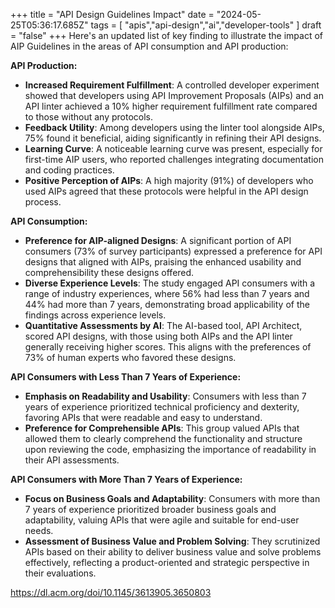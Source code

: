 +++ 
  title = "API Design Guidelines Impact"
  date = "2024-05-25T05:36:17.685Z"
  tags = [ "apis","api-design","ai","developer-tools" ]
  draft = "false"
+++
Here's an updated list of key finding to illustrate the impact of AIP Guidelines in the areas of API consumption and API production:

**API Production:**
- **Increased Requirement Fulfillment**: A controlled developer experiment showed that developers using API Improvement Proposals (AIPs) and an API linter achieved a 10% higher requirement fulfillment rate compared to those without any protocols.
- **Feedback Utility**: Among developers using the linter tool alongside AIPs, 75% found it beneficial, aiding significantly in refining their API designs.
- **Learning Curve**: A noticeable learning curve was present, especially for first-time AIP users, who reported challenges integrating documentation and coding practices.
- **Positive Perception of AIPs**: A high majority (91%) of developers who used AIPs agreed that these protocols were helpful in the API design process.

**API Consumption:**
- **Preference for AIP-aligned Designs**: A significant portion of API consumers (73% of survey participants) expressed a preference for API designs that aligned with AIPs, praising the enhanced usability and comprehensibility these designs offered.
- **Diverse Experience Levels**: The study engaged API consumers with a range of industry experiences, where 56% had less than 7 years and 44% had more than 7 years, demonstrating broad applicability of the findings across experience levels.
- **Quantitative Assessments by AI**: The AI-based tool, API Architect, scored API designs, with those using both AIPs and the API linter generally receiving higher scores. This aligns with the preferences of 73% of human experts who favored these designs.


**API Consumers with Less Than 7 Years of Experience:**
- **Emphasis on Readability and Usability**: Consumers with less than 7 years of experience prioritized technical proficiency and dexterity, favoring APIs that were readable and easy to understand.
- **Preference for Comprehensible APIs**: This group valued APIs that allowed them to clearly comprehend the functionality and structure upon reviewing the code, emphasizing the importance of readability in their API assessments.

**API Consumers with More Than 7 Years of Experience:**
- **Focus on Business Goals and Adaptability**: Consumers with more than 7 years of experience prioritized broader business goals and adaptability, valuing APIs that were agile and suitable for end-user needs.
- **Assessment of Business Value and Problem Solving**: They scrutinized APIs based on their ability to deliver business value and solve problems effectively, reflecting a product-oriented and strategic perspective in their evaluations.
  
https://dl.acm.org/doi/10.1145/3613905.3650803
